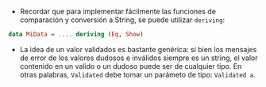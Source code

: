 * Recordar que para implementar fácilmente las funciones de comparación y conversión a String, se puede utilizar `deriving`:

```haskell
data MiData = .... deriving (Eq, Show)
```

* La idea de un valor validados es bastante genérica: si bien los mensajes de error de los valores dudosos e inválidos siempre es un string, el valor contenido en un valido o un dudoso puede ser de cualquier tipo. En otras palabras, `Validated` debe tomar un parámeto de tipo: `Validated a`. 